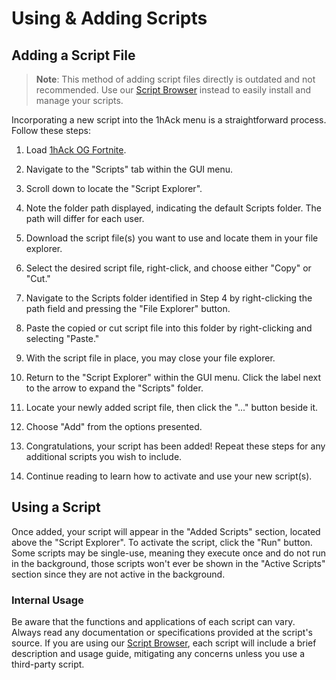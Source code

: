 # Using & Adding Scripts

## Adding a Script File

> **Note**: This method of adding script files directly is outdated and not recommended. Use our [Script Browser](script-browser.md) instead to easily install and manage your scripts.

Incorporating a new script into the 1hAck menu is a straightforward process. Follow these steps:

1. Load [1hAck OG Fortnite](https://1hack.org/shop).

2. Navigate to the "Scripts" tab within the GUI menu.

3. Scroll down to locate the "Script Explorer".

4. Note the folder path displayed, indicating the default Scripts folder. The path will differ for each user.

5. Download the script file(s) you want to use and locate them in your file explorer.

6. Select the desired script file, right-click, and choose either "Copy" or "Cut."

7. Navigate to the Scripts folder identified in Step 4 by right-clicking the path field and pressing the "File Explorer" button.

8. Paste the copied or cut script file into this folder by right-clicking and selecting "Paste."

9. With the script file in place, you may close your file explorer.

10. Return to the "Script Explorer" within the GUI menu. Click the label next to the arrow to expand the "Scripts" folder.

11. Locate your newly added script file, then click the "..." button beside it.

12. Choose "Add" from the options presented.

13. Congratulations, your script has been added! Repeat these steps for any additional scripts you wish to include.

14. Continue reading to learn how to activate and use your new script(s).

## Using a Script

Once added, your script will appear in the "Added Scripts" section, located above the "Script Explorer". To activate the script, click the "Run" button. Some scripts may be single-use, meaning they execute once and do not run in the background, those scripts won't ever be shown in the "Active Scripts" section since they are not active in the background.

### Internal Usage

Be aware that the functions and applications of each script can vary. Always read any documentation or specifications provided at the script's source. If you are using our [Script Browser](script-browser.md), each script will include a brief description and usage guide, mitigating any concerns unless you use a third-party script.
